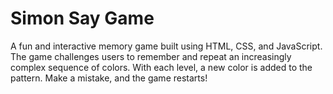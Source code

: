 # Simon Say Game
A fun and interactive memory game built using HTML, CSS, and JavaScript.
The game challenges users to remember and repeat an increasingly complex sequence of colors. With each level, a new color is added to the pattern. Make a mistake, and the game restarts!